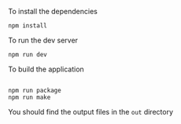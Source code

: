 To install the dependencies
```shell
npm install
```

To run the dev server
```shell
npm run dev
```

To build the application
```shell

npm run package
npm run make
```
You should find the output files in the `out` directory

